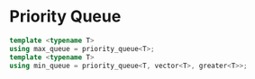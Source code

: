 # Priority Queue

```cpp
template <typename T>
using max_queue = priority_queue<T>;
template <typename T>
using min_queue = priority_queue<T, vector<T>, greater<T>>;
```
